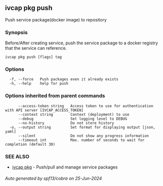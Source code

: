 ## ivcap pkg push

Push service package(docker image) to repository

### Synopsis

Before/After creating service, push the service package to a docker registry that the service can reference.

```
ivcap pkg push [flags] tag
```

### Options

```
  -f, --force   Push packages even it already exists
  -h, --help    help for push
```

### Options inherited from parent commands

```
      --access-token string   Access token to use for authentication with API server [IVCAP_ACCESS_TOKEN]
      --context string        Context (deployment) to use
      --debug                 Set logging level to DEBUG
      --no-history            Do not store history
  -o, --output string         Set format for displaying output [json, yaml]
      --silent                Do not show any progress information
      --timeout int           Max. number of seconds to wait for completion (default 30)
```

### SEE ALSO

* [ivcap pkg](ivcap_pkg.md)	 - Push/pull and manage service packages 

###### Auto generated by spf13/cobra on 25-Jun-2024
